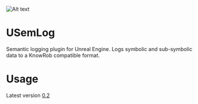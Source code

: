 ![Alt text](https://raw.githubusercontent.com/robcog-iai/USemLog/master/SemLog.png "USemLog")


# USemLog

Semantic logging plugin for Unreal Engine. Logs symbolic and sub-symbolic data to a KnowRob compatible format.

# Usage

Latest version [0.2](https://github.com/robcog-iai/USemLog/tree/0.2)
